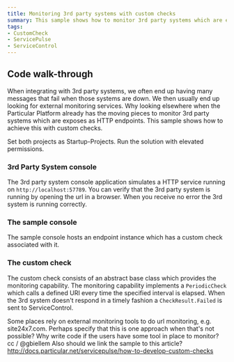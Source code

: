 ```yaml
---
title: Monitoring 3rd party systems with custom checks
summary: This sample shows how to monitor 3rd party systems which are exposed as HTTP endpoints with custom checks.
tags:
- CustomCheck
- ServicePulse
- ServiceControl
---
```


## Code walk-through 

When integrating with 3rd party systems, we often end up having many messages that fail when those systems are down. We then usually end up looking for external monitoring services. Why looking elsewhere when the Particular Platform already has the moving pieces to monitor 3rd party systems which are exposes as HTTP endpoints. This sample shows how to achieve this with custom checks. 

Set both projects as Startup-Projects. Run the solution with elevated permissions.

### 3rd Party System console

The 3rd party system console application simulates a HTTP service running on `http://localhost:57789`. You can verify that the 3rd party system is running by opening the url in a browser. When you receive no error the 3rd system is running correctly.

### The sample console

The sample console hosts an endpoint instance which has a custom check associated with it. 

### The custom check

The custom check consists of an abstract base class which provides the monitoring capability. The monitoring capability implements a `PeriodicCheck` which calls a defined URI every time the specified interval is elapsed. When the 3rd system doesn't respond in a timely fashion a `CheckResult.Failed` is sent to ServiceControl.

<!-- import thecustomcheck -->

 Some places rely on external monitoring tools to do url monitoring, e.g. site24x7.com. Perhaps specify that this is one approach when that's not possible? Why write code if the users have some tool in place to monitor? cc / @gbiellem 
Also should we link the sample to this article? http://docs.particular.net/servicepulse/how-to-develop-custom-checks